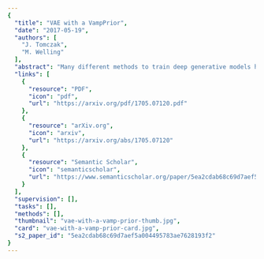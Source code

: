 ```yaml
---
{
  "title": "VAE with a VampPrior",
  "date": "2017-05-19",
  "authors": [
    "J. Tomczak",
    "M. Welling"
  ],
  "abstract": "Many different methods to train deep generative models have been introduced in the past. In this paper, we propose to extend the variational auto-encoder (VAE) framework with a new type of prior which we call \"Variational Mixture of Posteriors\" prior, or VampPrior for short. The VampPrior consists of a mixture distribution (e.g., a mixture of Gaussians) with components given by variational posteriors conditioned on learnable pseudo-inputs. We further extend this prior to a two layer hierarchical model and show that this architecture with a coupled prior and posterior, learns significantly better models. The model also avoids the usual local optima issues related to useless latent dimensions that plague VAEs. We provide empirical studies on six datasets, namely, static and binary MNIST, OMNIGLOT, Caltech 101 Silhouettes, Frey Faces and Histopathology patches, and show that applying the hierarchical VampPrior delivers state-of-the-art results on all datasets in the unsupervised permutation invariant setting and the best results or comparable to SOTA methods for the approach with convolutional networks.",
  "links": [
    {
      "resource": "PDF",
      "icon": "pdf",
      "url": "https://arxiv.org/pdf/1705.07120.pdf"
    },
    {
      "resource": "arXiv.org",
      "icon": "arxiv",
      "url": "https://arxiv.org/abs/1705.07120"
    },
    {
      "resource": "Semantic Scholar",
      "icon": "semanticscholar",
      "url": "https://www.semanticscholar.org/paper/5ea2cdab68c69d7aef5a004495783ae7628193f2"
    }
  ],
  "supervision": [],
  "tasks": [],
  "methods": [],
  "thumbnail": "vae-with-a-vamp-prior-thumb.jpg",
  "card": "vae-with-a-vamp-prior-card.jpg",
  "s2_paper_id": "5ea2cdab68c69d7aef5a004495783ae7628193f2"
}
---
```


